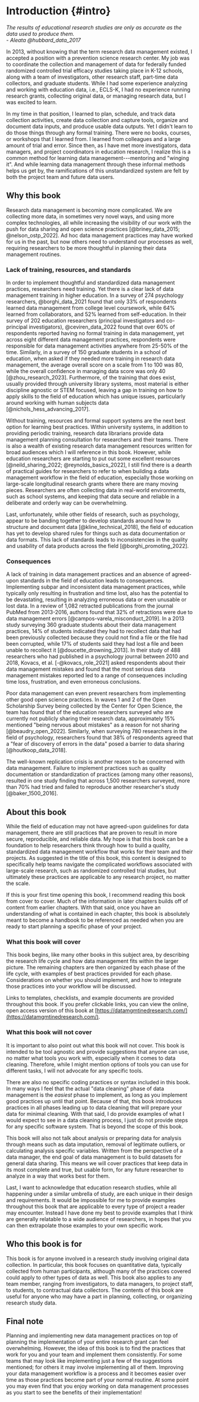 # Introduction {#intro}

*The results of educational research studies are only as accurate as the data used to produce them.* <br> *- Aleata @hubbard_data_2017*

In 2013, without knowing that the term research data management existed, I accepted a position with a prevention science research center. My job was to coordinate the collection and management of data for federally funded randomized controlled trial efficacy studies taking place in K-12 schools, along with a team of investigators, other research staff, part-time data collectors, and graduate students. While I had some experience analyzing and working with education data, i.e., ECLS-K, I had no experience running research grants, collecting original data, or managing research data, but I was excited to learn.

In my time in that position, I learned to plan, schedule, and track data collection activities, create data collection and capture tools, organize and document data inputs, and produce usable data outputs. Yet I didn't learn to do those things through any formal training. There were no books, courses, or workshops that I learned from. I learned from colleagues and a large amount of trial and error. Since then, as I have met more investigators, data managers, and project coordinators in education research, I realize this is a common method for learning data management---mentoring and "winging it". And while learning data management through these informal methods helps us get by, the ramifications of this unstandardized system are felt by both the project team and future data users.

## Why this book

Research data management is becoming more complicated. We are collecting more data, in sometimes very novel ways, and using more complex technologies, all while increasing the visibility of our work with the push for data sharing and open science practices [@briney_data_2015; @nelson_ostp_2022]. Ad hoc data management practices may have worked for us in the past, but now others need to understand our processes as well, requiring researchers to be more thoughtful in planning their data management routines.

### Lack of training, resources, and standards

In order to implement thoughtful and standardized data management practices, researchers need training. Yet there is a clear lack of data management training in higher education. In a survey of 274 psychology researchers, @borghi_data_2021 found that only 33% of respondents learned data management from college level coursework, while 64% learned from collaborators, and 52% learned from self-education. In their survey of 202 education researchers (principal investigators and co-principal investigators), @ceviren_data_2022 found that over 60% of respondents reported having no formal training in data management, yet across eight different data management practices, respondents were responsible for data management activities anywhere from 25-50% of the time. Similarly, in a survey of 150 graduate students in a school of education, when asked if they needed more training in research data management, the average overall score on a scale from 1 to 100 was 80, while the overall confidence in managing data score was only 40 [@zhou_research_2023]. Furthermore, of the training that does exist, usually provided through university library systems, most material is either discipline agnostic or STEM focused, leaving a gap in training on how to apply skills to the field of education which has unique issues, particularly around working with human subjects data [@nichols_hess_advancing_2017].

Without training, resources and formal support systems are the next best option for learning best practices. Within university systems, in addition to providing periodic training, research data librarians provide data management planning consultation for researchers and their teams. There is also a wealth of existing research data management resources written for broad audiences which I will reference in this book. However, while education researchers are starting to put out some excellent resources [@neild_sharing_2022; @reynolds_basics_2022], I still find there is a dearth of practical guides for researchers to refer to when building a data management workflow in the field of education, especially those working on large-scale longitudinal research grants where there are many moving pieces. Researchers are often collecting data in real-world environments, such as school systems, and keeping that data secure and reliable in a deliberate and orderly way can be overwhelming.

Last, unfortunately, while other fields of research, such as psychology, appear to be banding together to develop standards around how to structure and document data [@kline_technical_2018], the field of education has yet to develop shared rules for things such as data documentation or data formats. This lack of standards leads to inconsistencies in the quality and usability of data products across the field [@borghi_promoting_2022].

### Consequences

A lack of training in data management practices and an absence of agreed-upon standards in the field of education leads to consequences. Implementing subpar and inconsistent data management practices, while typically only resulting in frustration and time lost, also has the potential to be devastating, resulting in analyzing erroneous data or even unusable or lost data. In a review of 1,082 retracted publications from the journal PubMed from 2013-2016, authors found that 32% of retractions were due to data management errors [@campos-varela_misconduct_2019]. In a 2013 study surveying 360 graduate students about their data management practices, 14% of students indicated they had to recollect data that had been previously collected because they could not find a file or the file had been corrupted, while 17% of students said they had lost a file and been unable to recollect it [@doucette_drowning_2013]. In their study of 488 researchers who had published in a psychology journal between 2010 and 2018, Kovacs, et al. [-@kovacs_role_2021] asked respondents about their data management mistakes and found that the most serious data management mistakes reported led to a range of consequences including time loss, frustration, and even erroneous conclusions.

Poor data management can even prevent researchers from implementing other good open science practices. In waves 1 and 2 of the Open Scholarship Survey being collected by the Center for Open Science, the team has found that of the education researchers surveyed who are currently not publicly sharing their research data, approximately 15% mentioned "being nervous about mistakes" as a reason for not sharing [@beaudry_open_2022]. Similarly, when surveying 780 researchers in the field of psychology, researchers found that 38% of respondents agreed that a "fear of discovery of errors in the data" posed a barrier to data sharing [@houtkoop_data_2018].

The well-known replication crisis is another reason to be concerned with data management. Failure to implement practices such as quality documentation or standardization of practices (among many other reasons), resulted in one study finding that across 1,500 researchers surveyed, more than 70% had tried and failed to reproduce another researcher's study [@baker_1500_2016].

## About this book

While the field of education may not have agreed-upon guidelines for data management, there are still practices that are proven to result in more secure, reproducible, and reliable data. My hope is that this book can be a foundation to help researchers think through how to build a quality, standardized data management workflow that works for their team and their projects. As suggested in the title of this book, this content is designed to specifically help teams navigate the complicated workflows associated with large-scale research, such as randomized controlled trial studies, but ultimately these practices are applicable to any research project, no matter the scale.

If this is your first time opening this book, I recommend reading this book from cover to cover. Much of the information in later chapters builds off of content from earlier chapters. With that said, once you have an understanding of what is contained in each chapter, this book is absolutely meant to become a handbook to be referenced as needed when you are ready to start planning a specific phase of your project.

### What this book will cover

This book begins, like many other books in this subject area, by describing the research life cycle and how data management fits within the larger picture. The remaining chapters are then organized by each phase of the life cycle, with examples of best practices provided for each phase. Considerations on whether you should implement, and how to integrate those practices into your workflow will be discussed.

Links to templates, checklists, and example documents are provided throughout this book. If you prefer clickable links, you can view the online, open access version of this book at [https://datamgmtinedresearch.com/](https://datamgmtinedresearch.com/).

### What this book will not cover

It is important to also point out what this book will not cover. This book is intended to be tool agnostic and provide suggestions that anyone can use, no matter what tools you work with, especially when it comes to data cleaning. Therefore, while I might mention options of tools you can use for different tasks, I will not advocate for any specific tools.

There are also no specific coding practices or syntax included in this book. In many ways I feel that the actual "data cleaning" phase of data management is the *easiest* phase to implement, as long as you implement good practices up until that point. Because of that, this book introduces practices in all phases leading up to data cleaning that will prepare your data for minimal cleaning. With that said, I do provide examples of what I would expect to see in a data cleaning process, I just do not provide steps for any specific software system. That is beyond the scope of this book.

This book will also not talk about analysis or preparing data for analysis through means such as data imputation, removal of legitimate outliers, or calculating analysis specific variables. Written from the perspective of a data manager, the end goal of data management is to build datasets for general data sharing. This means we will cover practices that keep data in its most complete and true, but usable form, for any future researcher to analyze in a way that works best for them.

Last, I want to acknowledge that education research studies, while all happening under a similar umbrella of study, are each unique in their design and requirements. It would be impossible for me to provide examples throughout this book that are applicable to every type of project a reader may encounter. Instead I have done my best to provide examples that I think are generally relatable to a wide audience of researchers, in hopes that you can then extrapolate those examples to your own specific work.

## Who this book is for

This book is for anyone involved in a research study involving original data collection. In particular, this book focuses on quantitative data, typically collected from human participants, although many of the practices covered could apply to other types of data as well. This book also applies to any team member, ranging from investigators, to data managers, to project staff, to students, to contractual data collectors. The contents of this book are useful for anyone who may have a part in planning, collecting, or organizing research study data.

## Final note

Planning and implementing new data management practices on top of planning the implementation of your entire research grant can feel overwhelming. However, the idea of this book is to find the practices that work for you and your team and implement them consistently. For some teams that may look like implementing just a few of the suggestions mentioned; for others it may involve implementing all of them. Improving your data management workflow is a process and it becomes easier over time as those practices become part of your normal routine. At some point you may even find that you enjoy working on data management processes as you start to see the benefits of their implementation!
